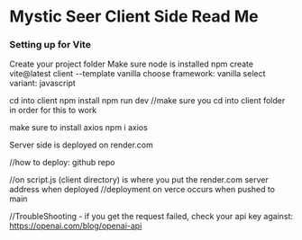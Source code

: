 
# Mystic Seer Client Side Read Me

### Setting up for Vite
Create your project folder
Make sure node is installed
npm create vite@latest client --template vanilla
choose framework: vanilla
select variant: javascript

cd into client
npm install
npm run dev  //make sure you cd into client folder in order for this to work

make sure to install axios
npm i axios

Server side is deployed on render.com

//how to deploy:
github repo

//on script.js (client directory) is where you put the render.com server address when deployed
//deployment on verce occurs when pushed to main

//TroubleShooting - if you get the request failed, check your api key against:
https://openai.com/blog/openai-api



